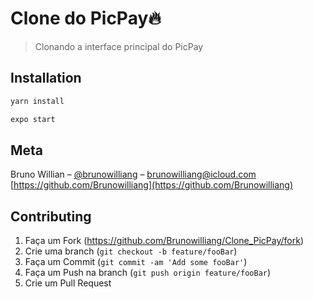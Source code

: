 # Clone do PicPay🔥
> Clonando a interface principal do PicPay

## Installation

```sh
yarn install
```

```sh
expo start
```

## Meta

Bruno Willian – [@brunowilliang](https://instagram.com/brunowilliang) – brunowilliang@icloud.com
[https://github.com/Brunowilliang](https://github.com/Brunowilliang)

## Contributing

1. Faça um Fork (<https://github.com/Brunowilliang/Clone_PicPay/fork>)
2. Crie uma branch (`git checkout -b feature/fooBar`)
3. Faça um Commit (`git commit -am 'Add some fooBar'`)
4. Faça um Push na branch (`git push origin feature/fooBar`)
5. Crie um Pull Request
